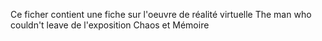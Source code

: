 Ce ficher contient une fiche sur l'oeuvre de réalité virtuelle The man who couldn't leave de l'exposition Chaos et Mémoire
